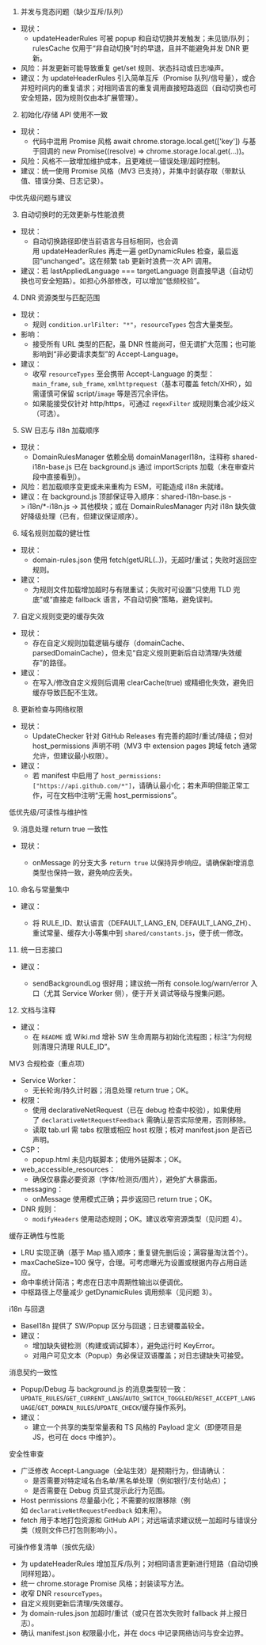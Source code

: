 1. 并发与竞态问题（缺少互斥/队列）

- 现状：
  - updateHeaderRules 可被 popup 和自动切换并发触发；未见锁/队列；rulesCache 仅用于“非自动切换”时的早退，且并不能避免并发 DNR 更新。
- 风险：并发更新可能导致重复 get/set 规则、状态抖动或日志噪声。
- 建议：为 updateHeaderRules 引入简单互斥（Promise 队列/信号量），或合并短时间内的重复请求；对相同语言的重复调用直接短路返回（自动切换也可安全短路，因为规则仅由本扩展管理）。

2. 初始化/存储 API 使用不一致

- 现状：
  - 代码中混用 Promise 风格 await chrome.storage.local.get(['key']) 与基于回调的 new Promise((resolve) => chrome.storage.local.get(...))。
- 风险：风格不一致增加维护成本，且更难统一错误处理/超时控制。
- 建议：统一使用 Promise 风格（MV3 已支持），并集中封装存取（带默认值、错误分类、日志记录）。

中优先级问题与建议 

3. 自动切换时的无效更新与性能浪费

- 现状：
  - 自动切换路径即使当前语言与目标相同，也会调用 updateHeaderRules 再走一遍 getDynamicRules 检查，最后返回“unchanged”。这在频繁 tab 更新时浪费一次 API 调用。
- 建议：若 lastAppliedLanguage === targetLanguage 则直接早退（自动切换也可安全短路）。如担心外部修改，可以增加“低频校验”。

4. DNR 资源类型与匹配范围

- 现状：
  - 规则 `condition.urlFilter: "*"`，`resourceTypes` 包含大量类型。
- 影响：
  - 接受所有 URL 类型的匹配，虽 DNR 性能尚可，但无谓扩大范围；也可能影响到“非必要请求类型”的 Accept-Language。
- 建议：
  - 收窄 `resourceTypes` 至会携带 Accept-Language 的类型：`main_frame`, `sub_frame`, `xmlhttprequest`（基本可覆盖 fetch/XHR），如需谨慎可保留 script/`image` 等是否冗余评估。
  - 如果能接受仅针对 http/https，可通过 `regexFilter` 或规则集合减少歧义（可选）。

5. SW 日志与 i18n 加载顺序

- 现状：
  - DomainRulesManager 依赖全局 domainManagerI18n，注释称 shared-i18n-base.js 已在 background.js 通过 importScripts 加载（未在审查片段中直接看到）。
- 风险：若加载顺序变更或未来重构为 ESM，可能造成 i18n 未就绪。
- 建议：在 background.js 顶部保证导入顺序：shared-i18n-base.js -> i18n/*-i18n.js -> 其他模块；或在 DomainRulesManager 内对 i18n 缺失做好降级处理（已有，但建议保证顺序）。

6. 域名规则加载的健壮性

- 现状：
  - domain-rules.json 使用 fetch(getURL(..))，无超时/重试；失败时返回空规则。
- 建议：
  - 为规则文件加载增加超时与有限重试；失败时可设置“只使用 TLD 兜底”或“直接走 fallback 语言，不自动切换”策略，避免误判。

7. 自定义规则变更的缓存失效

- 现状：
  - 存在自定义规则加载逻辑与缓存（domainCache、parsedDomainCache），但未见“自定义规则更新后自动清理/失效缓存”的路径。
- 建议：
  - 在写入/修改自定义规则后调用 clearCache(true) 或精细化失效，避免旧缓存导致匹配不生效。

8. 更新检查与网络权限

- 现状：
  - UpdateChecker 针对 GitHub Releases 有完善的超时/重试/降级；但对 host_permissions 声明不明（MV3 中 extension pages 跨域 fetch 通常允许，但建议最小权限）。
- 建议：
  - 若 manifest 中启用了 `host_permissions: ["https://api.github.com/*"]`，请确认最小化；若未声明但能正常工作，可在文档中注明“无需 host_permissions”。

低优先级/可读性与维护性

9. 消息处理 return true 一致性

- 现状：
  
  - onMessage 的分支大多 `return true` 以保持异步响应。请确保新增消息类型也保持一致，避免响应丢失。

10. 命名与常量集中
  

- 建议：
  
  - 将 RULE_ID、默认语言（DEFAULT_LANG_EN, DEFAULT_LANG_ZH）、重试常量、缓存大小等集中到 `shared/constants.js`，便于统一修改。

11. 统一日志接口
  

- 建议：
  
  - sendBackgroundLog 很好用；建议统一所有 console.log/warn/error 入口（尤其 Service Worker 侧），便于开关调试等级与搜集问题。

12. 文档与注释
  

- 建议：
  - 在 `README` 或 Wiki.md 增补 SW 生命周期与初始化流程图；标注“为何规则清理只清理 RULE_ID”。

MV3 合规检查（重点项）

- Service Worker：
  - 无长轮询/持久计时器；消息处理 return true；OK。
- 权限：
  - 使用 declarativeNetRequest（已在 debug 检查中校验），如果使用了 `declarativeNetRequestFeedback` 需确认是否实际使用，否则移除。
  - 读取 tab.url 需 tabs 权限或相应 host 权限；核对 manifest.json 是否已声明。
- CSP：
  - popup.html 未见内联脚本；使用外链脚本；OK。
- web_accessible_resources：
  - 确保仅暴露必要资源（字体/检测页/图片），避免扩大暴露面。
- messaging：
  - onMessage 使用模式正确；异步返回已 return true；OK。
- DNR 规则：
  - `modifyHeaders` 使用动态规则；OK。建议收窄资源类型（见问题 4）。

缓存正确性与性能

- LRU 实现正确（基于 Map 插入顺序；重复键先删后设；满容量淘汰首个）。
- maxCacheSize=100 保守，合理。可考虑曝光为设置或根据内存占用自适应。
- 命中率统计简洁；考虑在日志中周期性输出以便调优。
- 中枢路径上尽量减少 getDynamicRules 调用频率（见问题 3）。

i18n 与回退

- BaseI18n 提供了 SW/Popup 区分与回退；日志键覆盖较全。
- 建议：
  - 增加缺失键检测（构建或调试脚本），避免运行时 KeyError。
  - 对用户可见文本（Popup）务必保证双语覆盖；对日志键缺失可接受。

消息契约一致性

- Popup/Debug 与 background.js 的消息类型较一致：`UPDATE_RULES`/`GET_CURRENT_LANG`/`AUTO_SWITCH_TOGGLED`/`RESET_ACCEPT_LANGUAGE`/`GET_DOMAIN_RULES`/`UPDATE_CHECK`/缓存操作系列。
- 建议：
  - 建立一个共享的类型常量表和 TS 风格的 Payload 定义（即便项目是 JS，也可在 docs 中维护）。

安全性审查

- 广泛修改 Accept-Language（全站生效）是预期行为，但请确认：
  - 是否需要对特定域名白名单/黑名单处理（例如银行/支付站点）；
  - 是否需要在 Debug 页显式提示此行为范围。
- Host permissions 尽量最小化；不需要的权限移除（例如 `declarativeNetRequestFeedback` 如未用）。
- fetch 用于本地打包资源和 GitHub API；对远端请求建议统一加超时与错误分类（规则文件已打包则影响小）。

可操作修复清单（按优先级）

- 为 updateHeaderRules 增加互斥/队列；对相同语言更新进行短路（自动切换同样短路）。
- 统一 chrome.storage Promise 风格；封装读写方法。
- 收窄 DNR `resourceTypes`。
- 自定义规则更新后清理/失效缓存。
- 为 domain-rules.json 加超时/重试（或只在首次失败时 fallback 并上报日志）。
- 确认 manifest.json 权限最小化，并在 docs 中记录网络访问与安全边界。
